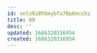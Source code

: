```yaml
---
id: vnls9i8hhmybfa78p6mccks
title: 09
desc: ''
updated: 1686320316954
created: 1686320316954
---
```

